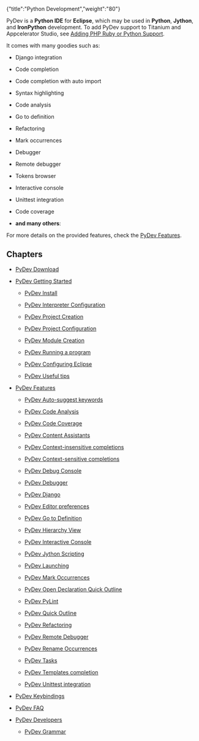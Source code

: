 {"title":"Python Development","weight":"80"}

PyDev is a **Python IDE** for **Eclipse**, which may be used in **Python**, **Jython**, and **IronPython** development. To add PyDev support to Titanium and Appcelerator Studio, see [Adding PHP Ruby or Python Support](/docs/appc/Axway_Appcelerator_Studio/Axway_Appcelerator_Studio_Getting_Started/Adding_PHP_Ruby_or_Python_Support/).

It comes with many goodies such as:

* Django integration

* Code completion

* Code completion with auto import

* Syntax highlighting

* Code analysis

* Go to definition

* Refactoring

* Mark occurrences

* Debugger

* Remote debugger

* Tokens browser

* Interactive console

* Unittest integration

* Code coverage

* **and many others**:


For more details on the provided features, check the [PyDev Features](/docs/appc/Axway_Appcelerator_Studio/Axway_Appcelerator_Studio_Guide/Web_Development/Python_Development/PyDev_Features/).

## Chapters

* [PyDev Download](/docs/appc/Axway_Appcelerator_Studio/Axway_Appcelerator_Studio_Guide/Web_Development/Python_Development/PyDev_Download/)

* [PyDev Getting Started](/docs/appc/Axway_Appcelerator_Studio/Axway_Appcelerator_Studio_Guide/Web_Development/Python_Development/PyDev_Getting_Started/)

  * [PyDev Install](/docs/appc/Axway_Appcelerator_Studio/Axway_Appcelerator_Studio_Guide/Web_Development/Python_Development/PyDev_Getting_Started/PyDev_Install/)

  * [PyDev Interpreter Configuration](/docs/appc/Axway_Appcelerator_Studio/Axway_Appcelerator_Studio_Guide/Web_Development/Python_Development/PyDev_Getting_Started/PyDev_Interpreter_Configuration/)

  * [PyDev Project Creation](/docs/appc/Axway_Appcelerator_Studio/Axway_Appcelerator_Studio_Guide/Web_Development/Python_Development/PyDev_Getting_Started/PyDev_Project_Creation/)

  * [PyDev Project Configuration](/docs/appc/Axway_Appcelerator_Studio/Axway_Appcelerator_Studio_Guide/Web_Development/Python_Development/PyDev_Getting_Started/PyDev_Project_Configuration/)

  * [PyDev Module Creation](/docs/appc/Axway_Appcelerator_Studio/Axway_Appcelerator_Studio_Guide/Web_Development/Python_Development/PyDev_Getting_Started/PyDev_Module_Creation/)

  * [PyDev Running a program](/docs/appc/Axway_Appcelerator_Studio/Axway_Appcelerator_Studio_Guide/Web_Development/Python_Development/PyDev_Getting_Started/PyDev_Running_a_program/)

  * [PyDev Configuring Eclipse](/docs/appc/Axway_Appcelerator_Studio/Axway_Appcelerator_Studio_Guide/Web_Development/Python_Development/PyDev_Getting_Started/PyDev_Configuring_Eclipse/)

  * [PyDev Useful tips](/docs/appc/Axway_Appcelerator_Studio/Axway_Appcelerator_Studio_Guide/Web_Development/Python_Development/PyDev_Getting_Started/PyDev_Useful_tips/)

* [PyDev Features](/docs/appc/Axway_Appcelerator_Studio/Axway_Appcelerator_Studio_Guide/Web_Development/Python_Development/PyDev_Features/)

  * [PyDev Auto-suggest keywords](/docs/appc/Axway_Appcelerator_Studio/Axway_Appcelerator_Studio_Guide/Web_Development/Python_Development/PyDev_Features/PyDev_Auto-suggest_keywords/)

  * [PyDev Code Analysis](/docs/appc/Axway_Appcelerator_Studio/Axway_Appcelerator_Studio_Guide/Web_Development/Python_Development/PyDev_Features/PyDev_Code_Analysis/)

  * [PyDev Code Coverage](/docs/appc/Axway_Appcelerator_Studio/Axway_Appcelerator_Studio_Guide/Web_Development/Python_Development/PyDev_Features/PyDev_Code_Coverage/)

  * [PyDev Content Assistants](/docs/appc/Axway_Appcelerator_Studio/Axway_Appcelerator_Studio_Guide/Web_Development/Python_Development/PyDev_Features/PyDev_Content_Assistants/)

  * [PyDev Context-insensitive completions](/docs/appc/Axway_Appcelerator_Studio/Axway_Appcelerator_Studio_Guide/Web_Development/Python_Development/PyDev_Features/PyDev_Context-insensitive_completions/)

  * [PyDev Context-sensitive completions](/docs/appc/Axway_Appcelerator_Studio/Axway_Appcelerator_Studio_Guide/Web_Development/Python_Development/PyDev_Features/PyDev_Context-sensitive_completions/)

  * [PyDev Debug Console](/docs/appc/Axway_Appcelerator_Studio/Axway_Appcelerator_Studio_Guide/Web_Development/Python_Development/PyDev_Features/PyDev_Debug_Console/)

  * [PyDev Debugger](/docs/appc/Axway_Appcelerator_Studio/Axway_Appcelerator_Studio_Guide/Web_Development/Python_Development/PyDev_Features/PyDev_Debugger/)

  * [PyDev Django](/docs/appc/Axway_Appcelerator_Studio/Axway_Appcelerator_Studio_Guide/Web_Development/Python_Development/PyDev_Features/PyDev_Django/)

  * [PyDev Editor preferences](/docs/appc/Axway_Appcelerator_Studio/Axway_Appcelerator_Studio_Guide/Web_Development/Python_Development/PyDev_Features/PyDev_Editor_preferences/)

  * [PyDev Go to Definition](/docs/appc/Axway_Appcelerator_Studio/Axway_Appcelerator_Studio_Guide/Web_Development/Python_Development/PyDev_Features/PyDev_Go_to_Definition/)

  * [PyDev Hierarchy View](/docs/appc/Axway_Appcelerator_Studio/Axway_Appcelerator_Studio_Guide/Web_Development/Python_Development/PyDev_Features/PyDev_Hierarchy_View/)

  * [PyDev Interactive Console](/docs/appc/Axway_Appcelerator_Studio/Axway_Appcelerator_Studio_Guide/Web_Development/Python_Development/PyDev_Features/PyDev_Interactive_Console/)

  * [PyDev Jython Scripting](/docs/appc/Axway_Appcelerator_Studio/Axway_Appcelerator_Studio_Guide/Web_Development/Python_Development/PyDev_Features/PyDev_Jython_Scripting/)

  * [PyDev Launching](/docs/appc/Axway_Appcelerator_Studio/Axway_Appcelerator_Studio_Guide/Web_Development/Python_Development/PyDev_Features/PyDev_Launching/)

  * [PyDev Mark Occurrences](/docs/appc/Axway_Appcelerator_Studio/Axway_Appcelerator_Studio_Guide/Web_Development/Python_Development/PyDev_Features/PyDev_Mark_Occurrences/)

  * [PyDev Open Declaration Quick Outline](/docs/appc/Axway_Appcelerator_Studio/Axway_Appcelerator_Studio_Guide/Web_Development/Python_Development/PyDev_Features/PyDev_Open_Declaration_Quick_Outline/)

  * [PyDev PyLint](/docs/appc/Axway_Appcelerator_Studio/Axway_Appcelerator_Studio_Guide/Web_Development/Python_Development/PyDev_Features/PyDev_PyLint/)

  * [PyDev Quick Outline](/docs/appc/Axway_Appcelerator_Studio/Axway_Appcelerator_Studio_Guide/Web_Development/Python_Development/PyDev_Features/PyDev_Quick_Outline/)

  * [PyDev Refactoring](/docs/appc/Axway_Appcelerator_Studio/Axway_Appcelerator_Studio_Guide/Web_Development/Python_Development/PyDev_Features/PyDev_Refactoring/)

  * [PyDev Remote Debugger](/docs/appc/Axway_Appcelerator_Studio/Axway_Appcelerator_Studio_Guide/Web_Development/Python_Development/PyDev_Features/PyDev_Remote_Debugger/)

  * [PyDev Rename Occurrences](/docs/appc/Axway_Appcelerator_Studio/Axway_Appcelerator_Studio_Guide/Web_Development/Python_Development/PyDev_Features/PyDev_Rename_Occurrences/)

  * [PyDev Tasks](/docs/appc/Axway_Appcelerator_Studio/Axway_Appcelerator_Studio_Guide/Web_Development/Python_Development/PyDev_Features/PyDev_Tasks/)

  * [PyDev Templates completion](/docs/appc/Axway_Appcelerator_Studio/Axway_Appcelerator_Studio_Guide/Web_Development/Python_Development/PyDev_Features/PyDev_Templates_completion/)

  * [PyDev Unittest integration](/docs/appc/Axway_Appcelerator_Studio/Axway_Appcelerator_Studio_Guide/Web_Development/Python_Development/PyDev_Features/PyDev_Unittest_integration/)

* [PyDev Keybindings](/docs/appc/Axway_Appcelerator_Studio/Axway_Appcelerator_Studio_Guide/Web_Development/Python_Development/PyDev_Keybindings/)

* [PyDev FAQ](/docs/appc/Axway_Appcelerator_Studio/Axway_Appcelerator_Studio_Guide/Web_Development/Python_Development/PyDev_FAQ/)

* [PyDev Developers](/docs/appc/Axway_Appcelerator_Studio/Axway_Appcelerator_Studio_Guide/Web_Development/Python_Development/PyDev_Developers/)

  * [PyDev Grammar](/docs/appc/Axway_Appcelerator_Studio/Axway_Appcelerator_Studio_Guide/Web_Development/Python_Development/PyDev_Developers/PyDev_Grammar/)
